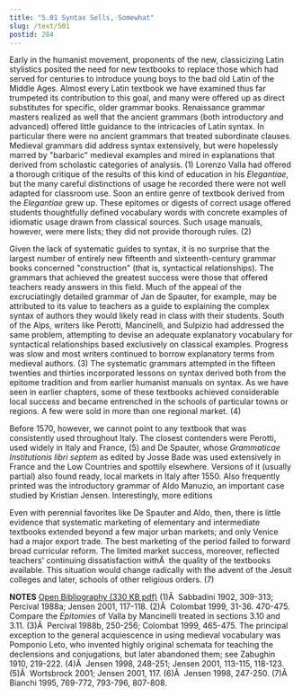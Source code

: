 ```yaml
---
title: "5.01 Syntax Sells, Somewhat"
slug: /text/501
postid: 284
---
```

Early in the humanist movement, proponents of the new, classicizing Latin stylistics posited the need for new textbooks to replace those which had served for centuries to introduce young boys to the bad old Latin of the Middle Ages. Almost every Latin textbook we have examined thus far trumpeted its contribution to this goal, and many were offered up as direct substitutes for specific, older grammar books. Renaissance grammar masters realized as well that the ancient grammars (both introductory and advanced) offered little guidance to the intricacies of Latin syntax. In particular there were no ancient grammars that treated subordinate clauses. Medieval grammars did address syntax extensively, but were hopelessly marred by "barbaric" medieval examples and mired in explanations that derived from scholastic categories of analysis. (1) Lorenzo Valla had offered a thorough critique of the results of this kind of education in his <em>Elegantiae</em>, but the many careful distinctions of usage he recorded there were not well adapted for classroom use. Soon an entire genre of textbook derived from the <em>Elegantiae</em> grew up. These epitomes or digests of correct usage offered students thoughtfully defined vocabulary words with concrete examples of idiomatic usage drawn from classical sources. Such usage manuals, however, were mere lists; they did not provide thorough rules. (2)

Given the lack of systematic guides to syntax, it is no surprise that the largest number of entirely new fifteenth and sixteenth-century grammar books concerned "construction" (that is, syntactical relationships). The grammars that achieved the greatest success were those that offered teachers ready answers in this field. Much of the appeal of the excruciatingly detailed grammar of Jan de Spauter, for example, may be attributed to its value to teachers as a guide to explaining the complex syntax of authors they would likely read in class with their students. South of the Alps, writers like Perotti, Mancinelli, and Sulpizio had addressed the same problem, attempting to devise an adequate explanatory vocabulary for syntactical relationships based exclusively on classical examples. Progress was slow and most writers continued to borrow explanatory terms from medieval authors. (3) The systematic grammars attempted in the fifteen twenties and thirties incorporated lessons on syntax derived both from the epitome tradition and from earlier humanist manuals on syntax. As we have seen in earlier chapters, some of these textbooks achieved considerable local success and became entrenched in the schools of particular towns or regions. A few were sold in more than one regional market. (4)

Before 1570, however, we cannot point to any textbook that was consistently used throughout Italy. The closest contenders were Perotti, used widely in Italy and France, (5) and De Spauter, whose <em>Grammaticae Institutionis libri septem</em> as edited by Josse Bade was used extensively in France and the Low Countries and spottily elsewhere. Versions of it (usually partial) also found ready, local markets in Italy after 1550. Also frequently printed was the introductory grammar of Aldo Manuzio, an important case studied by Kristian Jensen. Interestingly, more editions 

Even with perennial favorites like De Spauter and Aldo, then, there is little evidence that systematic marketing of elementary and intermediate textbooks extended beyond a few major urban markets; and only Venice had a major export trade. The best marketing of the period failed to forward broad curricular reform. The limited market success, moreover, reflected teachers' continuing dissatisfaction withÂ  the quality of the textbooks available. This situation would change radically with the advent of the Jesuit colleges and later, schools of other religious orders. (7)

<strong>NOTES</strong>
<a href="http://www.humanismforsale.org/bibliography.pdf" target="new">Open Bibliography (330 KB pdf)</a>
(1)Â  Sabbadini 1902, 309-313; Percival 1988a; Jensen 2001, 117-118.
(2)Â  Colombat 1999, 31-36. 470-475. Compare the <em>Epitomies</em> of Valla by Mancinelli treated in sections 3.10 and 3.11.
(3)Â  Percival 1988b, 250-256; Colombat 1999, 465-475. The principal exception to the general acquiescence in using medieval vocabulary was Pomponio Leto, who invented highly original schemata for teaching the declensions and conjugations, but later abandoned them; see Zabughin 1910, 219-222.
(4)Â  Jensen 1998, 248-251; Jensen 2001, 113-115, 118-123.
(5)Â  Wortsbrock 2001; Jensen 2001, 117.
(6)Â  Jensen 1998, 247-250.
(7)Â  Bianchi 1995, 769-772, 793-796, 807-808.
